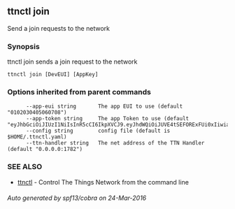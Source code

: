 ## ttnctl join

Send a join requests to the network

### Synopsis


ttnctl join sends a join request to the network

```
ttnctl join [DevEUI] [AppKey]
```

### Options inherited from parent commands

```
      --app-eui string       The app EUI to use (default "0102030405060708")
      --app-token string     The app Token to use (default "eyJhbGciOiJIUzI1NiIsInR5cCI6IkpXVCJ9.eyJhdWQiOiJUVE4tSEFORExFUi0xIiwiaXNzIjoiVGhlVGhpbmdzVGhlTmV0d29yayIsInN1YiI6IjAxMDIwMzA0MDUwNjA3MDgifQ.zMHNXAVgQj672lwwDVmfYshpMvPwm6A8oNWJ7teGS2A")
      --config string        config file (default is $HOME/.ttnctl.yaml)
      --ttn-handler string   The net address of the TTN Handler (default "0.0.0.0:1782")
```

### SEE ALSO
* [ttnctl](ttnctl)	 - Control The Things Network from the command line

###### Auto generated by spf13/cobra on 24-Mar-2016
